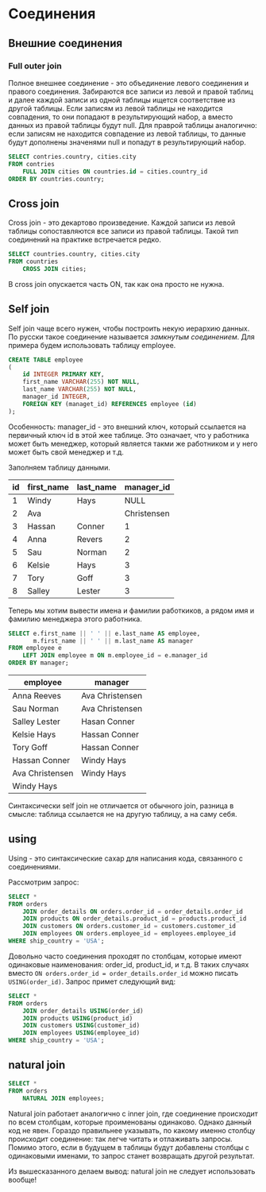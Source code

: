 # Соединения

## Внешние соединения

### Full outer join

Полное внешнее соединение - это объединение левого соединения и правого соединения. Забираются все записи из левой и правой таблиц и далее каждой записи из одной таблицы ищется соответствие из другой таблицы. Если записям из левой таблицы не находится совпадения, то они попадают в результирующий набор, а вместо данных из правой таблицы будут null. Для праврой таблицы аналогично: если записям не находится совпадение из левой таблицы, то данные будут дополнены значенями null и попадут в результирующий набор.

```sql
SELECT contries.country, cities.city
FROM contries
    FULL JOIN cities ON countries.id = cities.country_id
ORDER BY countries.country;
```

## Cross join

Cross join - это декартово произведение. Каждой записи из левой таблицы сопоставляются все записи из правой таблицы. Такой тип соединений на практике встречается редко.

```sql
SELECT countries.country, cities.city
FROM countries
    CROSS JOIN cities;
```

В cross join опускается часть ON, так как она просто не нужна.

## Self join

Self join чаще всего нужен, чтобы построить некую иерархию данных. По русски такое соединение называется _замкнутым соединением_. Для примера будем использовать таблицу employee.

```sql
CREATE TABLE employee
(
    id INTEGER PRIMARY KEY,
    first_name VARCHAR(255) NOT NULL,
    last_name VARCHAR(255) NOT NULL,
    manager_id INTEGER,
    FOREIGN KEY (managet_id) REFERENCES employee (id)
);
```

Особенность: manager_id - это внешний ключ, который ссылается на первичный ключ id в этой жее таблице. Это означает, что у работника может быть менеджер, который является такми же работником и у него может быть свой менеджер и т.д.

Заполняем таблицу данными.

id | first_name | last_name | manager_id
--- | --- | --- | ---
1 | Windy | Hays | NULL
2 | Ava | | Christensen | 1
3 | Hassan | Conner | 1
4 | Anna | Revers | 2
5 | Sau | Norman | 2
6 | Kelsie | Hays | 3
7 | Tory | Goff | 3
8 | Salley | Lester | 3

Теперь мы хотим вывести имена и фамилии работкиков, а рядом имя и фамилию менеджера этого работника.

```sql
SELECT e.first_name || ' ' || e.last_name AS employee,
       m.first_name || ' ' || m.last_name AS manager
FROM employee e
    LEFT JOIN employee m ON m.employee_id = e.manager_id
ORDER BY manager;
```

employee | manager
--- | ---
Anna Reeves | Ava Christensen
Sau Norman | Ava Christensen
Salley Lester | Hasan Conner
Kelsie Hays | Hassan Conner
Tory Goff | Hassan Conner
Hassan Conner | Windy Hays
Ava Christensen | Windy Hays
Windy Hays |

Синтаксически self join не отличается от обычного join, разница в смысле: таблица ссылается не на другую таблицу, а на саму себя.

## using

Using - это синтаксические сахар для написания кода, связанного с соединениями.

Рассмотрим запрос:

```sql
SELECT *
FROM orders
    JOIN order_details ON orders.order_id = order_details.order_id
    JOIN products ON order_details.product_id = products.product_id
    JOIN customers ON orders.customer_id = customers.customer_id
    JOIN employees ON orders.employee_id = employees.employee_id
WHERE ship_country = 'USA';
```

Довольно часто соединения проходят по столбцам, которые имеют одинаковые наименования: order_id, product_id, и т.д. В таких случаях вместо `ON orders.order_id = order_details.order_id` можно писать `USING(order_id)`. Запрос примет следующий вид:

```sql
SELECT *
FROM orders
    JOIN order_details USING(order_id)
    JOIN products USING(product_id)
    JOIN customers USING(customer_id)
    JOIN employees USING(employee_id)
WHERE ship_country = 'USA';
```

## natural join

```sql
SELECT *
FROM orders
    NATURAL JOIN employees;
```

Natural join работает аналогично с inner join, где соединение происходит по всем столбцам, которые проименованы одинаково. Однако данный код не явен. Гораздо правильнее указывать, по какому именно столбцу происходит соединение: так легче читать и отлаживать запросы. Помимо этого, если в будущем в таблицы будут добавлены столбцы с одинаковыми именами, то запрос станет возвращать другой результат.

Из вышесказанного делаем вывод: natural join не следует использовать вообще!
